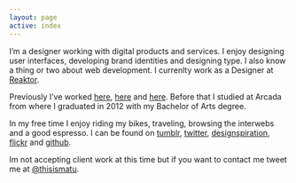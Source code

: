 ```yaml
---
layout: page
active: index
---
```


I’m a designer working with digital products and services. I enjoy designing user interfaces, developing brand identities and designing type. I also know a thing or two about web development. I currenlty work as a Designer at [Reaktor](http://reaktor.fi).

Previously I’ve worked [here](http://ddb.fi/), [here](http://www.bond.fi/) and [here](http://barabra.fi/). Before that I studied at Arcada from where I graduated in 2012 with my Bachelor of Arts degree.

In my free time I enjoy riding my bikes, traveling, browsing the interwebs and a good espresso. I can be found on [tumblr](http://mlindholm.tumblr.com/), [twitter](http://twitter.com/#!/thisismatu), [designspiration](http://designspiration.net/mlindholm/), [flickr](http://flickr.com/photos/matu187/) and [github](https://github.com/mlindholm).

Im not accepting client work at this time but if you want to contact me tweet me at [@thisismatu](https://twitter.com/#!/thisismatu).
